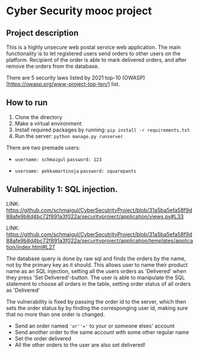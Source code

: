 # Cyber Security mooc project

## Project description

This is a highly unsecure web postal service web application. The main functionality is to let registered users send orders to other users on the platform. Recipient of the order is able to mark delivered orders, and after remove the orders from the database. 

There are 5 security laws listed by 2021 top-10 (OWASP)[https://owasp.org/www-project-top-ten/] list.

## How to run

1. Clone the directory
2. Make a virtual environment
3. Install required packages by running: ``pip install -r requirements.txt``
4. Run the server: ``python manage.py runserver``

There are two premade users:

- ``username: schmaigul``
``password: 123``

- ``username: pekkamartinoja``
``password: squarepants``
 

## Vulnerability 1: SQL injection.

LINK: https://github.com/schmaigul/CyberSecutrityProject/blob/31a5ba5efa58f9d88afe9b8d4bc72f891a3f022a/securityproject/application/views.py#L33

LINK: https://github.com/schmaigul/CyberSecutrityProject/blob/31a5ba5efa58f9d88afe9b8d4bc72f891a3f022a/securityproject/application/templates/application/index.html#L27

The database query is done by raw sql and finds the orders by the name, not by the primary key as it should. This allows user to name their product name as an SQL injection, setting all the users orders as 'Delivered' when they press 'Set Delivered'-button. The user is able to manipulate the SQL statement to choose all orders in the table, setting order status of all orders as 'Delivered'

The vulnerability is fixed by passing the order id to the server, which then sets the order status by by finding the corresponging user id, making sure that no more than one order is changed.

- Send an order named `` 'or''=' `` to your or someone elses' account
- Send another order to the same account with some other regular name
- Set the order delivered
- All the other orders to the user are also set delivered!


